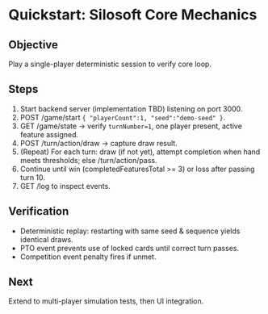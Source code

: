 # Quickstart: Silosoft Core Mechanics

## Objective
Play a single-player deterministic session to verify core loop.

## Steps
1. Start backend server (implementation TBD) listening on port 3000.
2. POST /game/start `{ "playerCount":1, "seed":"demo-seed" }`.
3. GET /game/state → verify `turnNumber=1`, one player present, active feature assigned.
4. POST /turn/action/draw → capture draw result.
5. (Repeat) For each turn: draw (if not yet), attempt completion when hand meets thresholds; else /turn/action/pass.
6. Continue until win (completedFeaturesTotal >= 3) or loss after passing turn 10.
7. GET /log to inspect events.

## Verification
- Deterministic replay: restarting with same seed & sequence yields identical draws.
- PTO event prevents use of locked cards until correct turn passes.
- Competition event penalty fires if unmet.

## Next
Extend to multi-player simulation tests, then UI integration.
